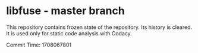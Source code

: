# libfuse - master branch

This repository contains frozen state of the repository.
Its history is cleared. It is used only for static code
analysis with Codacy.

Commit Time: 1708067801